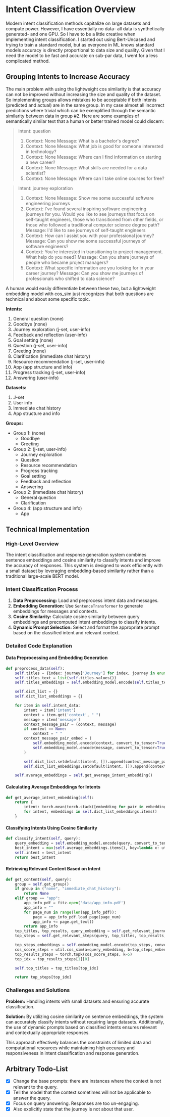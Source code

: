 # Intent Classification Overview

Modern intent classification methods capitalize on large datasets and compute power. However, I have essentially no data- all data is synthetically generated- and one GPU. So I have to be a little creative when implementing intent classification. I started out using Bert-Uncased and trying to train a standard model, but as everyone in ML knows standard models accuracy is directly proportional to data size and quality. Given that I need the model to be fast and accurate on sub-par data, I went for a less complicated method.

## Grouping Intents to Increase Accuracy

The main problem with using the lightweight cos similarity is that accuracy can not be improved without increasing the size and quality of the dataset. So implementing groups allows mistakes to be acceptable if both intents (predicted and actual) are in the same group. In my case almost all incorrect predictions where trivial which can be exemplified through the semantic similarity between data in group #2. Here are some examples of semantically similar text that a human or better trained model could discern:
> Intent: question
> 1. Context: None Message: What is a bachelor's degree?
> 2. Context: None Message: What job is good for someone interested in technology?
> 3. Context: None Message: Where can I find information on starting a new career?
> 4. Context: None Message: What skills are needed for a data scientist?
> 5. Context: None Message: Where can I take online courses for free?

> Intent: journey exploration
> 1. Context: None Message: Show me some successful software engineering journeys
> 2. Context: I've found several inspiring software engineering journeys for you. Would you like to see journeys that focus on self-taught engineers, those who transitioned from other fields, or those who followed a traditional computer science degree path? Message: I'd like to see journeys of self-taught engineers
> 3. Context: How can I assist you with your professional journey? Message: Can you show me some successful journeys of software engineers?
> 4. Context: You're interested in transitioning to project management. What help do you need? Message: Can you share journeys of people who became project managers?
> 5. Context: What specific information are you looking for in your career journey? Message: Can you show me journeys of professionals who shifted to data science?

A human would easily differentiate between these two, but a lightweight embedding model with cos_sim just recognizes that both questions are technical and about some specific topic.

**Intents:**
1. General question (none)
2. Goodbye (none)
3. Journey exploration (j-set, user-info)
4. Feedback and reflection (user-info)
5. Goal setting (none)
6. Question (j-set, user-info)
7. Greeting (none)
8. Clarification (immediate chat history)
9. Resource recommendation (j-set, user-info)
10. App (app structure and info)
11. Progress tracking (j-set, user-info)
12. Answering (user-info)

**Datasets:**
1. J-set
2. User info
3. Immediate chat history
4. App structure and info

**Groups:**
- Group 1: (none)
  - Goodbye
  - Greeting
- Group 2: (j-set, user-info)
  - Journey exploration
  - Question
  - Resource recommendation
  - Progress tracking
  - Goal setting
  - Feedback and reflection
  - Answering
- Group 2: (immediate chat history)
  - General question
  - Clarification
- Group 4: (app structure and info)
  - App

## Technical Implementation

### High-Level Overview

The intent classification and response generation system combines sentence embeddings and cosine similarity to classify intents and improve the accuracy of responses. This system is designed to work efficiently with a small dataset by leveraging embedding-based similarity rather than a traditional large-scale BERT model. 

### Intent Classification Process

1. **Data Preprocessing:** Load and preprocess intent data and messages.
2. **Embedding Generation:** Use `SentenceTransformer` to generate embeddings for messages and contexts.
3. **Cosine Similarity:** Calculate cosine similarity between query embeddings and precomputed intent embeddings to classify intents.
4. **Dynamic Prompt Selection:** Select and format the appropriate prompt based on the classified intent and relevant context.

### Detailed Code Explanation

#### Data Preprocessing and Embedding Generation

``` python
def preprocess_data(self):
    self.titles = {index: journey['Journey'] for index, journey in enumerate(self.data['journeys'])}
    self.titles_text = list(self.titles.values())
    self.titles_embeddings = self.embedding_model.encode(self.titles_text, convert_to_tensor=True).to("cuda")

    self.dict_list = {}
    self.dict_list_embeddings = {}

    for item in self.intent_data:
        intent = item['intent']
        context = item.get('context', " ")
        message = item['message']
        context_message_pair = (context, message)
        if context == None:
            context = " "
        context_message_pair_embed = (
            self.embedding_model.encode(context, convert_to_tensor=True).to('cuda'),
            self.embedding_model.encode(message, convert_to_tensor=True).to('cuda')
        )

        self.dict_list.setdefault(intent, []).append(context_message_pair)
        self.dict_list_embeddings.setdefault(intent, []).append(context_message_pair_embed)

    self.average_embeddings = self.get_average_intent_embedding()
```

#### Calculating Average Embeddings for Intents

``` python
def get_average_intent_embedding(self):
    return {
        intent: torch.mean(torch.stack([embedding for pair in embeddings for embedding in pair]), dim=0)
        for intent, embeddings in self.dict_list_embeddings.items()
    }
```

#### Classifying Intents Using Cosine Similarity

``` python
def classify_intent(self, query):
    query_embedding = self.embedding_model.encode(query, convert_to_tensor=True).to('cuda')
    best_intent = max(self.average_embeddings.items(), key=lambda x: util.cos_sim(a=query_embedding, b=x[1])[0])[0]
    self.intent = best_intent
    return best_intent
```

#### Retrieving Relevant Content Based on Intent

``` python preview title="chat template"
def get_content(self, query):
    group = self.get_group()
    if group in ("none", "immediate_chat_history"):
        return None
    elif group == "app":
        app_info_pdf = fitz.open('data/app_info.pdf')
        app_info = ""
        for page_num in range(len(app_info_pdf)):
            page = app_info_pdf.load_page(page_num)
            app_info += page.get_text()
        return app_info
    top_titles, top_results, query_embedding = self.get_relevant_journeys(query)
    top_steps = self.get_relevant_steps(query, top_titles, top_results, query_embedding)

    top_steps_embeddings = self.embedding_model.encode(top_steps, convert_to_tensor=True).to("cuda")
    cos_score_steps = util.cos_sim(a=query_embedding, b=top_steps_embeddings)[0]
    top_results_steps = torch.topk(cos_score_steps, k=5)
    top_idx = top_results_steps[1][0]

    self.top_titles = top_titles[top_idx]

    return top_steps[top_idx]
```

### Challenges and Solutions

**Problem:** Handling intents with small datasets and ensuring accurate classification.

**Solution:** By utilizing cosine similarity on sentence embeddings, the system can accurately classify intents without requiring large datasets. Additionally, the use of dynamic prompts based on classified intents ensures relevant and contextually appropriate responses.

This approach effectively balances the constraints of limited data and computational resources while maintaining high accuracy and responsiveness in intent classification and response generation.

## Arbitrary Todo-List

- [x] Change the base prompts: there are instances where the context is not relevant to the query.
- [x] Tell the model that the context sometimes will not be applicable to answer the query.
- [x] Focus on query answering. Responses are too un-engaging.
- [x] Also explicitly state that the journey is not about that user.
